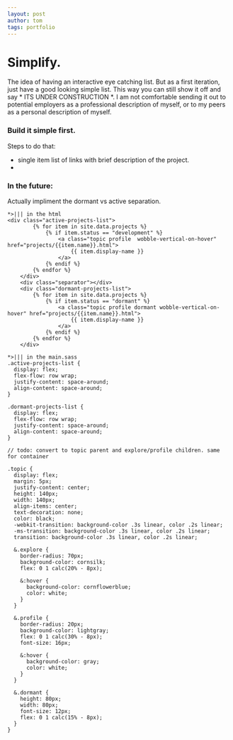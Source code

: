 ```yaml
---
layout: post
author: tom
tags: portfolio
---
```


# Simplify. 

The idea of having an interactive eye catching list. But as a first iteration, just have a good looking simple list. This way you can still show it off and say * ITS UNDER CONSTRUCTION *. I am not comfortable sending it out to potential employers as a professional description of myself, or to my peers as a personal description of myself.

### Build it simple first.
Steps to do that:
- single item list of links with brief description of the project.
- 

### In the future:
Actually impliment the dormant vs active separation.
```
*>||| in the html
<div class="active-projects-list">
        {% for item in site.data.projects %}
            {% if item.status == "development" %}
                <a class="topic profile  wobble-vertical-on-hover" href="projects/{{item.name}}.html">
                    {{ item.display-name }}
                </a>
            {% endif %}
        {% endfor %}
    </div> 
    <div class="separator"></div>  
    <div class="dormant-projects-list">
        {% for item in site.data.projects %}
            {% if item.status == "dormant" %}
                <a class="topic profile dormant wobble-vertical-on-hover" href="projects/{{item.name}}.html">
                    {{ item.display-name }}
                </a>
            {% endif %}
        {% endfor %}
    </div>
```
```
*>||| in the main.sass
.active-projects-list {
  display: flex;
  flex-flow: row wrap;
  justify-content: space-around;
  align-content: space-around;
}

.dormant-projects-list {
  display: flex;
  flex-flow: row wrap;
  justify-content: space-around;
  align-content: space-around;
}

// todo: convert to topic parent and explore/profile children. same for container

.topic {
  display: flex;
  margin: 5px;
  justify-content: center;
  height: 140px;
  width: 140px;
  align-items: center;
  text-decoration: none;
  color: black;
  -webkit-transition: background-color .3s linear, color .2s linear;
  -ms-transition: background-color .3s linear, color .2s linear;
  transition: background-color .3s linear, color .2s linear;

  &.explore {
    border-radius: 70px;
    background-color: cornsilk;
    flex: 0 1 calc(20% - 8px);

    &:hover {
      background-color: cornflowerblue;
      color: white;
    }
  }

  &.profile {
    border-radius: 20px;
    background-color: lightgray;
    flex: 0 1 calc(30% - 8px);
    font-size: 16px;

    &:hover {
      background-color: gray;
      color: white;
    }
  }

  &.dormant {
    height: 80px;
    width: 80px;
    font-size: 12px;
    flex: 0 1 calc(15% - 8px);
  }
}

```
